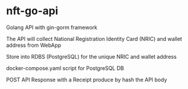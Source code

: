 # nft-go-api

Golang API with gin-gorm framework

The API will collect National Registration Identity Card (NRIC) and wallet address from WebApp

Store into RDBS (PostgreSQL) for the unique NRIC and wallet address

docker-compose.yaml script for PostgreSQL DB

POST API Response with a Receipt produce by hash the API body
